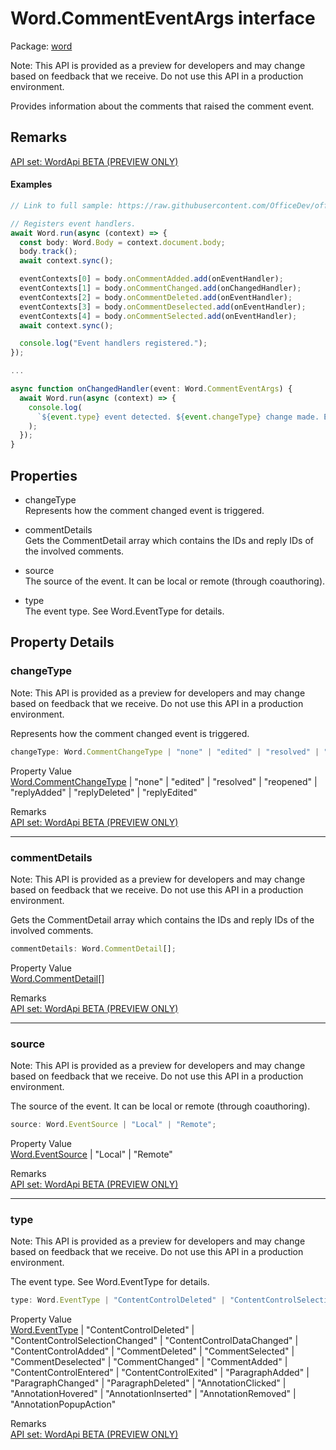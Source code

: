 # Word.CommentEventArgs interface

Package: [word](https://learn.microsoft.com/en-us/javascript/api/word)

Note: This API is provided as a preview for developers and may change based on feedback that we receive. Do not use this API in a production environment.

Provides information about the comments that raised the comment event.

## Remarks

[ API set: WordApi BETA (PREVIEW ONLY) ](https://learn.microsoft.com/en-us/javascript/api/requirement-sets/word/word-api-requirement-sets)

#### Examples
```TypeScript
// Link to full sample: https://raw.githubusercontent.com/OfficeDev/office-js-snippets/prod/samples/word/99-preview-apis/manage-comments.yaml

// Registers event handlers.
await Word.run(async (context) => {
  const body: Word.Body = context.document.body;
  body.track();
  await context.sync();

  eventContexts[0] = body.onCommentAdded.add(onEventHandler);
  eventContexts[1] = body.onCommentChanged.add(onChangedHandler);
  eventContexts[2] = body.onCommentDeleted.add(onEventHandler);
  eventContexts[3] = body.onCommentDeselected.add(onEventHandler);
  eventContexts[4] = body.onCommentSelected.add(onEventHandler);
  await context.sync();

  console.log("Event handlers registered.");
});

...

async function onChangedHandler(event: Word.CommentEventArgs) {
  await Word.run(async (context) => {
    console.log(
      `${event.type} event detected. ${event.changeType} change made. Event source: ${event.source}. Comment info:`, event.commentDetails
    );
  });
}
```

## Properties

- changeType  
  Represents how the comment changed event is triggered.

- commentDetails  
  Gets the CommentDetail array which contains the IDs and reply IDs of the involved comments.

- source  
  The source of the event. It can be local or remote (through coauthoring).

- type  
  The event type. See Word.EventType for details.

## Property Details

### changeType

Note: This API is provided as a preview for developers and may change based on feedback that we receive. Do not use this API in a production environment.

Represents how the comment changed event is triggered.

```typescript
changeType: Word.CommentChangeType | "none" | "edited" | "resolved" | "reopened" | "replyAdded" | "replyDeleted" | "replyEdited";
```

Property Value  
[Word.CommentChangeType](https://learn.microsoft.com/en-us/javascript/api/word/word.commentchangetype) | "none" | "edited" | "resolved" | "reopened" | "replyAdded" | "replyDeleted" | "replyEdited"

Remarks  
[ API set: WordApi BETA (PREVIEW ONLY) ](https://learn.microsoft.com/en-us/javascript/api/requirement-sets/word/word-api-requirement-sets)

---

### commentDetails

Note: This API is provided as a preview for developers and may change based on feedback that we receive. Do not use this API in a production environment.

Gets the CommentDetail array which contains the IDs and reply IDs of the involved comments.

```typescript
commentDetails: Word.CommentDetail[];
```

Property Value  
[Word.CommentDetail](https://learn.microsoft.com/en-us/javascript/api/word/word.commentdetail)[]

Remarks  
[ API set: WordApi BETA (PREVIEW ONLY) ](https://learn.microsoft.com/en-us/javascript/api/requirement-sets/word/word-api-requirement-sets)

---

### source

Note: This API is provided as a preview for developers and may change based on feedback that we receive. Do not use this API in a production environment.

The source of the event. It can be local or remote (through coauthoring).

```typescript
source: Word.EventSource | "Local" | "Remote";
```

Property Value  
[Word.EventSource](https://learn.microsoft.com/en-us/javascript/api/word/word.eventsource) | "Local" | "Remote"

Remarks  
[ API set: WordApi BETA (PREVIEW ONLY) ](https://learn.microsoft.com/en-us/javascript/api/requirement-sets/word/word-api-requirement-sets)

---

### type

Note: This API is provided as a preview for developers and may change based on feedback that we receive. Do not use this API in a production environment.

The event type. See Word.EventType for details.

```typescript
type: Word.EventType | "ContentControlDeleted" | "ContentControlSelectionChanged" | "ContentControlDataChanged" | "ContentControlAdded" | "CommentDeleted" | "CommentSelected" | "CommentDeselected" | "CommentChanged" | "CommentAdded" | "ContentControlEntered" | "ContentControlExited" | "ParagraphAdded" | "ParagraphChanged" | "ParagraphDeleted" | "AnnotationClicked" | "AnnotationHovered" | "AnnotationInserted" | "AnnotationRemoved" | "AnnotationPopupAction";
```

Property Value  
[Word.EventType](https://learn.microsoft.com/en-us/javascript/api/word/word.eventtype) | "ContentControlDeleted" | "ContentControlSelectionChanged" | "ContentControlDataChanged" | "ContentControlAdded" | "CommentDeleted" | "CommentSelected" | "CommentDeselected" | "CommentChanged" | "CommentAdded" | "ContentControlEntered" | "ContentControlExited" | "ParagraphAdded" | "ParagraphChanged" | "ParagraphDeleted" | "AnnotationClicked" | "AnnotationHovered" | "AnnotationInserted" | "AnnotationRemoved" | "AnnotationPopupAction"

Remarks  
[ API set: WordApi BETA (PREVIEW ONLY) ](https://learn.microsoft.com/en-us/javascript/api/requirement-sets/word/word-api-requirement-sets)